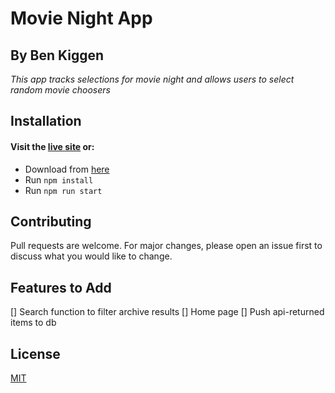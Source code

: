 # Movie Night App
## By Ben Kiggen

_This app tracks selections for movie night and allows users to select random movie choosers_

## Installation

#### Visit the [live site](https://poisonedartfrog.com) or:

* Download from [here](https://github.com/bkiggen/movieNight)
* Run ```npm install``` 
* Run ```npm run start``` 


## Contributing
Pull requests are welcome. For major changes, please open an issue first to discuss what you would like to change.

## Features to Add
[] Search function to filter archive results
[] Home page
[] Push api-returned items to db

## License
[MIT](https://choosealicense.com/licenses/mit/)
